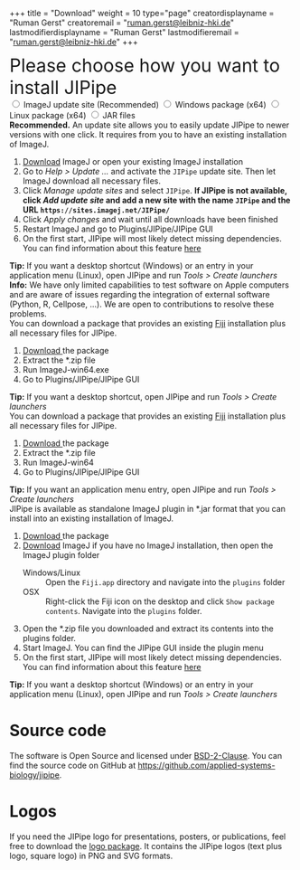 +++
title = "Download"
weight = 10
type="page"
creatordisplayname = "Ruman Gerst"
creatoremail = "ruman.gerst@leibniz-hki.de"
lastmodifierdisplayname = "Ruman Gerst"
lastmodifieremail = "ruman.gerst@leibniz-hki.de"
+++

<div style="font-size: 2rem;">
Please choose how you want to install JIPipe
</div>

<div class="download-panel">
  <div class="download-panel-selection">
      <input type="radio" value="download-via-update-site" id="download-via-update-site" name="download-options"/>
      <label for="download-via-update-site"> <i class="fa fa-windows"></i> <i class="fa fa-linux"></i> <i class="fa fa-apple"></i> ImageJ update site (Recommended)</label>
      <input type="radio" value="download-windows-package" id="download-windows-package" name="download-options"/>
      <label for="download-windows-package"> <i class="fa fa-windows"></i> Windows package (x64)</label>
      <input type="radio" value="download-linux-package" id="download-linux-package" name="download-options"/>
      <label for="download-linux-package"> <i class="fa fa-linux"></i> Linux package (x64)</label>
      <!--<input type="radio" value="download-osx-package" id="download-osx-package" name="download-options"/>
      <label for="download-osx-package"> <i class="fa fa-apple"></i> MacOS package (beta)</label>-->
      <input type="radio" value="download-jar" id="download-jar" name="download-options"/>
      <label for="download-jar"> <i class="fa fa-windows"></i> <i class="fa fa-linux"></i> <i class="fa fa-apple"></i> JAR files</label>
    </form>
  </div>
  <div class="download-panel-content" id="download-via-update-site-content">
    <strong>Recommended.</strong> An update site allows you to easily update JIPipe to newer versions with one click. It requires from you to have an existing installation of ImageJ.
    <ol>
      <li><a href="https://fiji.sc/" target="_blank">Download</a> ImageJ or open your existing ImageJ installation</li>
      <li>Go to <i>Help &gt; Update ...</i> and activate the <code>JIPipe</code> update site. Then let ImageJ download all necessary files.</li>
      <li>Click <i>Manage update sites</i> and select <code>JIPipe</code>. <strong>If JIPipe is not available, click <i>Add update site</i> and add a new site with the name <code>JIPipe</code> and the URL <code>https://sites.imagej.net/JIPipe/</code></strong></li>
      <li>Click <i>Apply changes</i> and wait until all downloads have been finished
      <li>Restart ImageJ and go to Plugins/JIPipe/JIPipe GUI</li>
      <li>On the first start, JIPipe will most likely detect missing dependencies. You can find information about this feature <a href="/installation/dependencies/">here</a></li>
    </ol>
    <strong><i class="fa fa-windows"></i> <i class="fa fa-linux"></i> Tip:</strong> If you want a desktop shortcut (Windows) or an entry in your application menu (Linux), open JIPipe and run <i>Tools &gt; Create launchers</i><br/>
    <strong><i class="fa fa-apple"></i> Info:</strong> We have only limited capabilities to test software on Apple computers and are aware of issues regarding the integration of external software (Python, R, Cellpose, ...). We are open to contributions to resolve these problems.<br/>
  </div>
  <div class="download-panel-content" id="download-windows-package-content">
    <!-- <div class="notices info">
      <p>
        Please note that this package might contain an older version of Fiji and JIPipe. We recommend to use the ImageJ update site to install JIPipe.
      </p>
    </div> -->
    You can download a package that provides an existing <a href="https://fiji.sc/" target="_blank">Fiji</a> installation plus all necessary files for JIPipe.
    <ol>
      <li><a class="btn btn-default" type="button" href="https://github.com/applied-systems-biology/jipipe/releases/download/pom-jipipe-1.76.0/JIPipe-1.76.0-Prepackaged-Win64.zip"> <i class="fa fa-download"></i> Download </a> the package</li>
      <li>Extract the *.zip file</li>
      <li>Run ImageJ-win64.exe</li>
      <li>Go to Plugins/JIPipe/JIPipe GUI</li>
    </ol>
    <strong>Tip:</strong> If you want a desktop shortcut, open JIPipe and run <i>Tools &gt; Create launchers</i>
  </div>
  <div class="download-panel-content" id="download-linux-package-content">
      <!-- <div class="notices info">
      <p>
        Please note that this package might contain an older version of Fiji and JIPipe. We recommend to use the ImageJ update site to install JIPipe.
      </p>
    </div> -->
    You can download a package that provides an existing <a href="https://fiji.sc/" target="_blank">Fiji</a> installation plus all necessary files for JIPipe.
    <ol>
      <li><a class="btn btn-default" type="button" href="https://github.com/applied-systems-biology/jipipe/releases/download/pom-jipipe-1.76.0/JIPipe-1.76.0-Prepackaged-Linux64.zip"> <i class="fa fa-download"></i> Download </a> the package</li>
      <li>Extract the *.zip file</li>
      <li>Run ImageJ-win64</li>
      <li>Go to Plugins/JIPipe/JIPipe GUI</li>
    </ol>
    <strong>Tip:</strong> If you want an application menu entry, open JIPipe and run <i>Tools &gt; Create launchers</i>
  </div>
  <!-- <div class="download-panel-content" id="download-osx-package-content">
      <div class="notices info">
      <p>
        Please note that this package might contain an older version of Fiji and JIPipe. We recommend to use the ImageJ update site to install JIPipe.
      </p>
    </div>
    You can download a package that provides an existing <a href="https://fiji.sc/" target="_blank">Fiji</a> installation plus all necessary files for JIPipe.
    <ol>
      <li><a class="btn btn-default" type="button" href="https://github.com/applied-systems-biology/jipipe/releases/download/v1.72.0/jipipe-full-1.72.0-macos.zip"> <i class="fa fa-download"></i> Download </a> the package</li>
      <li>Drag the file to your desktop</li>
    </ol>
    <strong><i class="fa fa-warning"></i> Info:</strong> We only have limited capabilities to test software on Apple computers. If you experience any issues, try to install JIPipe via the ImageJ update site.</i><br/>
    <strong><i class="fa fa-warning"></i> Info:</strong> We are aware of some issues regarding the integration of external software (Python, R, Cellpose, ...). We are open to contributions to resolve these problems.</i><br/>
    <strong><i class="fa fa-info"></i> Info:</strong> Please do not install the app globally (using administrator rights). This can prevent ImageJ updates.</i><br/>
  </div> -->
  <div class="download-panel-content" id="download-jar-content">
    JIPipe is available as standalone ImageJ plugin in *.jar format that you can install into an existing installation of ImageJ.
    <ol>
      <li><a class="btn btn-default" type="button" href="https://github.com/applied-systems-biology/jipipe/releases/download/pom-jipipe-1.76.0/JIPipe-1.76.0.zip"> <i class="fa fa-download"></i> Download </a> the package</li>
      <li><a href="https://fiji.sc/" target="_blank">Download</a> ImageJ if you have no ImageJ installation, then open the ImageJ plugin folder</li>
      <dl>
        <dt><i class="fa fa-windows"></i> <i class="fa fa-linux"></i> Windows/Linux</dt>
        <dd>Open the <code>Fiji.app</code> directory and navigate into the <code>plugins</code> folder</dd>
        <dt><i class="fa fa-apple"></i> OSX</dt>
        <dd>Right-click the Fiji icon on the desktop and click <code>Show package contents</code>. Navigate into the <code>plugins</code> folder.</dd>
      </dl>
      <li>Open the *.zip file you downloaded and extract its contents into the plugins folder.</li>
      <li>Start ImageJ. You can find the JIPipe GUI inside the plugin menu</li>
      <li>On the first start, JIPipe will most likely detect missing dependencies. You can find information about this feature <a href="/installation/dependencies/">here</a></li>
    </ol>
    <strong><i class="fa fa-windows"></i> <i class="fa fa-linux"></i> Tip:</strong> If you want a desktop shortcut (Windows) or an entry in your application menu (Linux), open JIPipe and run <i>Tools &gt; Create launchers</i>
  </div>
</div>


# Source code

The software is Open Source and licensed under [BSD-2-Clause](https://opensource.org/licenses/BSD-2-Clause).
You can find the source code on GitHub at https://github.com/applied-systems-biology/jipipe.

# Logos

If you need the JIPipe logo for presentations, posters, or publications, feel free to download the [logo package](https://github.com/applied-systems-biology/jipipe/releases/download/current/JIPipe-Logos.zip). It contains the JIPipe logos (text plus logo, square logo) in PNG and SVG formats.

<script type="text/javascript">
// Download page menus
$(".download-panel-content").css("display", "none");
$('input:radio[name="download-options"]').change(function(){
  $(".download-panel-content").css("display", "none");
  $("#" + $(this).val() + "-content").css("display", "block");
});
$('input:radio[value="download-via-update-site"]').change();
$('input:radio[value="download-via-update-site"]').prop("checked", true);
</script>
